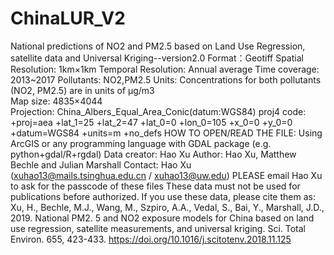 # ChinaLUR_V2
National predictions of NO2 and PM2.5 based on Land Use Regression, satellite data and Universal Kriging--version2.0
Format：Geotiff
Spatial Resolution: 1km×1km
Temporal Resolution: Annual average
Time coverage: 2013~2017
Pollutants: NO2,PM2.5
Units: Concentrations for both pollutants (NO2, PM2.5) are in units of μg/m3      
Map size: 4835×4044    
Projection: China_Albers_Equal_Area_Conic(datum:WGS84)
proj4 code: +proj=aea +lat_1=25 +lat_2=47 +lat_0=0 +lon_0=105 +x_0=0 +y_0=0 +datum=WGS84 +units=m +no_defs
HOW TO OPEN/READ THE FILE: Using ArcGIS or any programming language with GDAL package (e.g. python+gdal/R+rgdal)
Data creator: Hao Xu
Author: Hao Xu, Matthew Bechle and Julian Marshall
Contact: Hao Xu (xuhao13@mails.tsinghua.edu.cn / xuhao13@uw.edu)
PLEASE email Hao Xu to ask for the passcode of these files
These data must not be used for publications before authorized.
If you use these data, please cite them as:
Xu, H., Bechle, M.J., Wang, M., Szpiro, A.A., Vedal, S., Bai, Y., Marshall, J.D., 2019. National PM2. 5 and NO2 exposure models for China based on land use regression, satellite measurements, and universal kriging. Sci. Total Environ. 655, 423-433. https://doi.org/10.1016/j.scitotenv.2018.11.125
